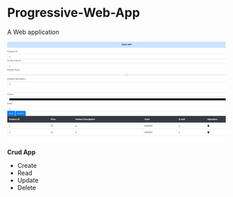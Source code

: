# Progressive-Web-App
A Web application 


![img](https://github.com/Ctrl-Alt-Contributors/Progressive-Web-App/blob/master/src/app2.PNG)

**Crud App**

* Create
* Read
* Update
* Delete
